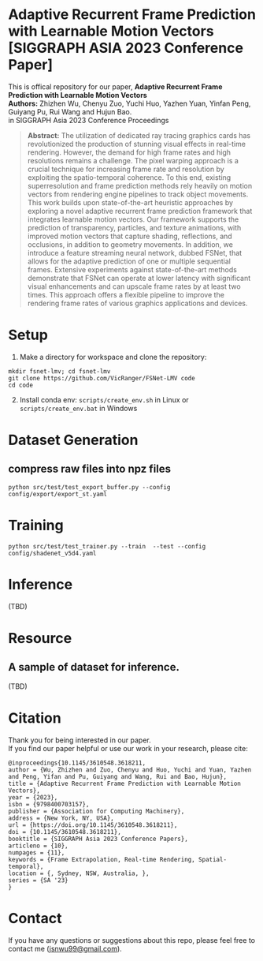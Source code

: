 # Adaptive Recurrent Frame Prediction with Learnable Motion Vectors [SIGGRAPH ASIA 2023 Conference Paper]

This is offical repository for our paper, **Adaptive Recurrent Frame Prediction with Learnable Motion Vectors**<br>
**Authors:** Zhizhen Wu, Chenyu Zuo, Yuchi Huo, Yazhen Yuan, Yinfan Peng, Guiyang Pu, Rui Wang and Hujun Bao.<br>
in SIGGRAPH Asia 2023 Conference Proceedings

> **Abstract:** The utilization of dedicated ray tracing graphics cards has revolutionized the production of stunning visual effects in real-time rendering. However, the demand for high frame rates and high resolutions remains a challenge. The pixel warping approach is a crucial technique for increasing frame rate and resolution by exploiting the spatio-temporal coherence. To this end, existing superresolution and frame prediction methods rely heavily on motion vectors from rendering engine pipelines to track object movements. This work builds upon state-of-the-art heuristic approaches by exploring a novel adaptive recurrent frame prediction framework that integrates learnable motion vectors. Our framework supports the prediction of transparency, particles, and texture animations, with improved motion vectors that capture shading, reflections, and occlusions, in addition to geometry movements. In addition, we introduce a feature streaming neural network, dubbed FSNet, that allows for the adaptive prediction of one or multiple sequential frames. Extensive experiments against state-of-the-art methods demonstrate that FSNet can operate at lower latency with significant visual enhancements and can upscale frame rates by at least two times. This approach offers a flexible pipeline to improve the rendering frame rates of various graphics applications and devices.

# Setup

1. Make a directory for workspace and clone the repository: 
```
mkdir fsnet-lmv; cd fsnet-lmv
git clone https://github.com/VicRanger/FSNet-LMV code
cd code
```
2. Install conda env: `scripts/create_env.sh` in Linux or `scripts/create_env.bat` in Windows

# Dataset Generation

## compress raw files into npz files
```
python src/test/test_export_buffer.py --config config/export/export_st.yaml
```

# Training
```
python src/test/test_trainer.py --train  --test --config config/shadenet_v5d4.yaml
```

#  Inference
(TBD)
# Resource
## A sample of dataset for inference.
(TBD) 

# Citation

Thank you for being interested in our paper. <br>
If you find our paper helpful or use our work in your research, please cite:
```
@inproceedings{10.1145/3610548.3618211,
author = {Wu, Zhizhen and Zuo, Chenyu and Huo, Yuchi and Yuan, Yazhen and Peng, Yifan and Pu, Guiyang and Wang, Rui and Bao, Hujun},
title = {Adaptive Recurrent Frame Prediction with Learnable Motion Vectors},
year = {2023},
isbn = {9798400703157},
publisher = {Association for Computing Machinery},
address = {New York, NY, USA},
url = {https://doi.org/10.1145/3610548.3618211},
doi = {10.1145/3610548.3618211},
booktitle = {SIGGRAPH Asia 2023 Conference Papers},
articleno = {10},
numpages = {11},
keywords = {Frame Extrapolation, Real-time Rendering, Spatial-temporal},
location = {, Sydney, NSW, Australia, },
series = {SA '23}
}
```


# Contact
If you have any questions or suggestions about this repo, please feel free to contact me (jsnwu99@gmail.com).